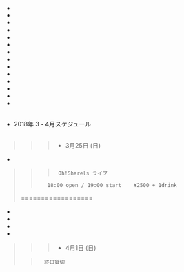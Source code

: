 -
-
-
-
-
-
-
-
-
-
-
-
-
-
##
##
##
##
##

- 2018年 3・4月スケジュール
##
##
>
>>>    - 3月25日 (日)
-
>>>      Oh!Sharels ライブ                
>>        18:00 open / 19:00 start    ¥2500 + 1drink
>
>  ==================
-
-
-
-
>>>   - 4月1日 (日)
>
>>       終日貸切

